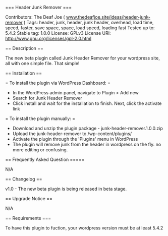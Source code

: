 === Header Junk Remover ===

Contributors: The Deaf Joe ( www.thedeafjoe.site/ideas/header-junk-remover )
Tags: header, junk, header, junk header, overhead, load time, speed, faster, save space, space, load speed, loading fast
Tested up to: 5.4.2
Stable tag: 1.0.0
License: GPLv3
License URI: http://www.gnu.org/licenses/gpl-2.0.html

== Description ==


The new beta plugin called Junk Header Remover for your wordpress site, all with one simple file. That simple!


== Installation ==


= To install the plugin via WordPress Dashboard: =
* In the WordPress admin panel, navigate to Plugin > Add new
* Search for Junk Header Remover
* Click install and wait for the installation to finish. Next, click the activate link

= To install the plugin manually: =
* Download and unzip the plugin package - junk-header-remover.1.0.0.zip
* Upload the junk-header-remover to /wp-content/plugins/
* Activate the plugin through the 'Plugins' menu in WordPress
* The plugin will remove junk from the header in wordpress on the fly. no more editing or confusing.


== Frequently Asked Question =====

N/A


== Changelog ==

v1.0  - The new beta plugin is being released in beta stage.


== Upgrade Notice ==

N/A

== Requirements ===


To have this plugin to fuction, your wordpress version must be at least 5.4.2
